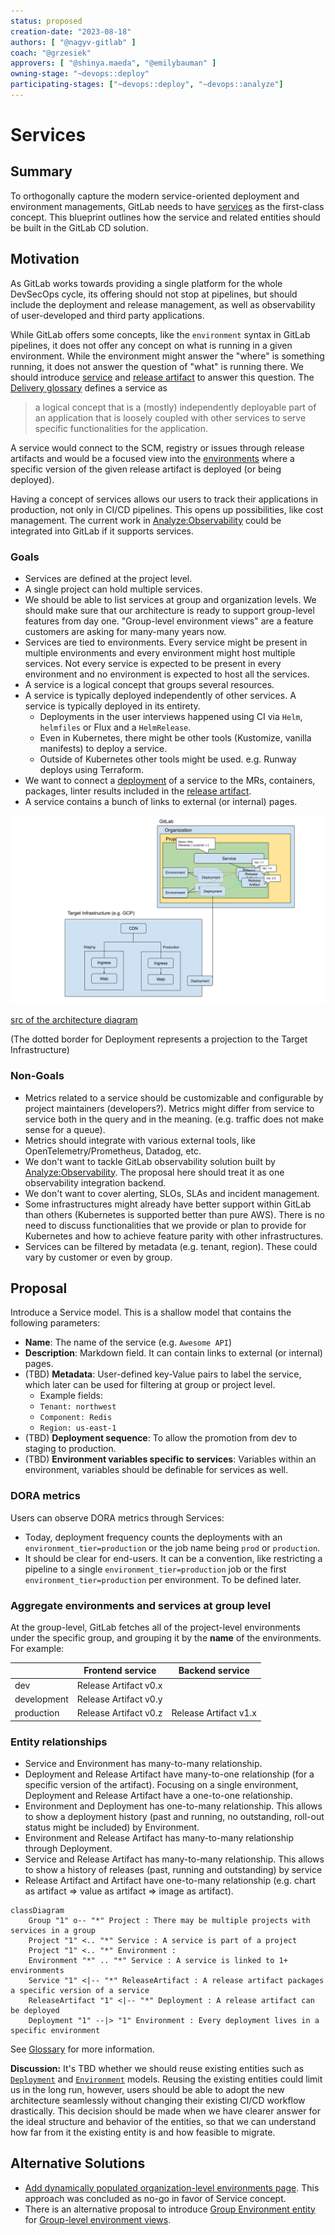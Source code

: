 ```yaml
---
status: proposed
creation-date: "2023-08-18"
authors: [ "@nagyv-gitlab" ]
coach: "@grzesiek"
approvers: [ "@shinya.maeda", "@emilybauman" ]
owning-stage: "~devops::deploy"
participating-stages: ["~devops::deploy", "~devops::analyze"]
---
```


# Services

## Summary

To orthogonally capture the modern service-oriented deployment and environment managements,
GitLab needs to have [services](https://about.gitlab.com/direction/delivery/glossary.html#service) as the first-class concept.
This blueprint outlines how the service and related entities should be built in the GitLab CD solution.

## Motivation

As GitLab works towards providing a single platform for the whole DevSecOps cycle,
its offering should not stop at pipelines, but should include the deployment and release management, as well as
observability of user-developed and third party applications.

While GitLab offers some concepts, like the `environment` syntax in GitLab pipelines,
it does not offer any concept on what is running in a given environment. While the environment might answer the "where" is
something running, it does not answer the question of "what" is running there. We should
introduce [service](https://about.gitlab.com/direction/delivery/glossary.html#service) and [release artifact](https://about.gitlab.com/direction/delivery/glossary.html#release) to answer this question. The [Delivery glossary](https://about.gitlab.com/direction/delivery/glossary.html#service) defines
a service as

> a logical concept that is a (mostly) independently deployable part of an application that is loosely coupled with other services to serve specific functionalities for the application.

A service would connect to the SCM, registry or issues through release artifacts and would be a focused view into the [environments](https://about.gitlab.com/direction/delivery/glossary.html#environment) where
a specific version of the given release artifact is deployed (or being deployed).

Having a concept of services allows our users to track their applications in production, not only in CI/CD pipelines. This opens up possibilities, like cost management.
The current work in [Analyze:Observability](https://about.gitlab.com/handbook/product/categories/#observability-group) could be integrated into GitLab if it supports services.

### Goals

- Services are defined at the project level.
- A single project can hold multiple services.
- We should be able to list services at group and organization levels. We should make sure that our architecture is ready to support group-level features from day one. "Group-level environment views" are a feature customers are asking for many-many years now.
- Services are tied to environments. Every service might be present in multiple environments and every environment might host multiple services. Not every service is expected to be present in every environment and no environment is expected to host all the services.
- A service is a logical concept that groups several resources.
- A service is typically deployed independently of other services. A service is typically deployed in its entirety.
  - Deployments in the user interviews happened using CI via `Helm`, `helmfiles` or Flux and a `HelmRelease`.
  - Even in Kubernetes, there might be other tools (Kustomize, vanilla manifests) to deploy a service.
  - Outside of Kubernetes other tools might be used. e.g. Runway deploys using Terraform.
- We want to connect a [deployment](https://about.gitlab.com/direction/delivery/glossary.html#deployment) of a service to the MRs, containers, packages, linter results included in the [release artifact](https://about.gitlab.com/direction/delivery/glossary.html#release).
- A service contains a bunch of links to external (or internal) pages.

![architecture diagram](img/architecture.png)

[src of the architecture diagram](https://docs.google.com/drawings/d/1TJinpfqc48jXZEw7rxe6mB-8AwDOW7o58wTAB_ljSNM/edit?usp=sharing)

(The dotted border for Deployment represents a projection to the Target Infrastructure)

### Non-Goals

- Metrics related to a service should be customizable and configurable by project maintainers (developers?). Metrics might differ from service to service both in the query and in the meaning. (e.g. traffic does not make sense for a queue).
- Metrics should integrate with various external tools, like OpenTelemetry/Prometheus, Datadog, etc.
- We don't want to tackle GitLab observability solution built by [Analyze:Observability](https://about.gitlab.com/handbook/product/categories/#observability-group). The proposal here should treat it as one observability integration backend.
- We don't want to cover alerting, SLOs, SLAs and incident management.
- Some infrastructures might already have better support within GitLab than others (Kubernetes is supported better than pure AWS). There is no need to discuss functionalities that we provide or plan to provide for Kubernetes and how to achieve feature parity with other infrastructures.
- Services can be filtered by metadata (e.g. tenant, region). These could vary by customer or even by group.

## Proposal

Introduce a Service model. This is a shallow model that contains the following parameters:

- **Name**: The name of the service (e.g. `Awesome API`)
- **Description**: Markdown field. It can contain links to external (or internal) pages.
- (TBD) **Metadata**: User-defined key-Value pairs to label the service, which later can be used for filtering at group or project level.
  - Example fields:
  - `Tenant: northwest`
  - `Component: Redis`
  - `Region: us-east-1`
- (TBD) **Deployment sequence**: To allow the promotion from dev to staging to production.
- (TBD) **Environment variables specific to services**: Variables within an environment, variables should be definable for services as well.

### DORA metrics

Users can observe DORA metrics through Services:

- Today, deployment frequency counts the deployments with an `environment_tier=production` or the job name being `prod` or `production`.
- It should be clear for end-users. It can be a convention, like restricting a pipeline to a single `environment_tier=production` job or the first `environment_tier=production` per environment. To be defined later.

### Aggregate environments and services at group level

At the group-level, GitLab fetches all of the project-level environments under the specific group,
and grouping it by the **name** of the environments. For example:

|                   | Frontend service        | Backend service       |
| ------            | ------                  | ------                |
| dev               |  Release Artifact v0.x  |                       |
| development       |  Release Artifact v0.y  |                       |
| production        |  Release Artifact v0.z  | Release Artifact v1.x |

### Entity relationships

- Service and Environment has many-to-many relationship.
- Deployment and Release Artifact have many-to-one relationship (for a specific version of the artifact). Focusing on a single environment, Deployment and Release Artifact have a one-to-one relationship.
- Environment and Deployment has one-to-many relationship. This allows to show a deployment history (past and running, no outstanding, roll-out status might be included) by Environment.
- Environment and Release Artifact has many-to-many relationship through Deployment.
- Service and Release Artifact has many-to-many relationship. This allows to show a history of releases (past, running and outstanding) by service
- Release Artifact and Artifact have one-to-many relationship (e.g. chart as artifact => value as artifact => image as artifact).

```mermaid
classDiagram
    Group "1" o-- "*" Project : There may be multiple projects with services in a group
    Project "1" <.. "*" Service : A service is part of a project
    Project "1" <.. "*" Environment : 
    Environment "*" .. "*" Service : A service is linked to 1+ environments
    Service "1" <|-- "*" ReleaseArtifact : A release artifact packages a specific version of a service
    ReleaseArtifact "1" <|-- "*" Deployment : A release artifact can be deployed
    Deployment "1" --|> "1" Environment : Every deployment lives in a specific environment
```

See [Glossary](https://about.gitlab.com/direction/delivery/glossary.html) for more information.

**Discussion:** It's TBD whether we should reuse existing entities such as [`Deployment`](https://gitlab.com/gitlab-org/gitlab/-/blob/master/app/models/deployment.rb) and [`Environment`](https://gitlab.com/gitlab-org/gitlab/-/blob/master/app/models/environment.rb) models. Reusing the existing entities could limit us in the long run, however, users should be able to adopt the new architecture seamlessly without changing their existing CI/CD workflow drastically. This decision should be made when we have clearer answer for the ideal structure and behavior of the entities, so that we can understand how far from it the existing entity is and how feasible to migrate.

## Alternative Solutions

- [Add dynamically populated organization-level environments page](https://gitlab.com/gitlab-org/gitlab/-/issues/241506).
  This approach was concluded as no-go in favor of Service concept.
- There is an alternative proposal to introduce [Group Environment entity](https://gitlab.com/gitlab-org/gitlab/-/merge_requests/129696#note_1557477581) for [Group-level environment views](#aggregate-environments-and-services-at-group-level).
  